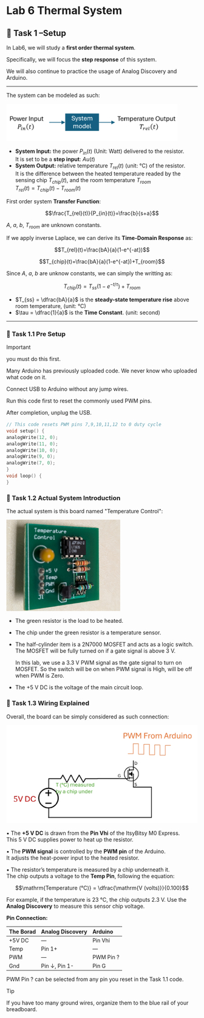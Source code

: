 # Lab 6 Thermal System

## :dart: Task 1 –Setup


In Lab6, we will study a **first order thermal system**.

Specifically, we will focus the **step response** of this system.

We will also continue to practice the usage of Analog Discovery and Arduino.

----
The system can be modeled as such:

<img src="Pic/systemmodel.png" width="450">

* **System Input:** the power $P_{in}(t)$ (Unit: Watt) delivered to the resistor. <br>It is set to be a **step input**: $Au(t)$
* **System Output:** relative temperature $T_{rel}(t)$ (unit: °C) of the resistor. <br>It is the difference
between the heated temperature readed by the sensing chip $T_{chip}(t)$, and the room temperature $T_{room}$<br>$T_{rel}(t)=T_{chip}(t)-T_{room}(t)$

First order system **Transfer Function**:

$$\frac{T_{rel}(t)}{P_{in}(t)}=\frac{b}{s+a}$$

$A$, $a$, $b$, $T_{room}$ are unknown constants.

If we apply inverse Laplace, we can derive its **Time-Domain Response** as:

$$T_{rel}(t)=\frac{bA}{a}(1-e^{-at})$$

$$T_{chip}(t)=\frac{bA}{a}(1-e^{-at})+T_{room}$$

Since $A$, $a$, $b$ are unknow constants, we can simply the writting as:

$$T_{chip}(t) = T_{ss}\left(1 - e^{-t/\tau}\right)+T_{room}$$

* $T_{ss} = \dfrac{bA}{a}$ is the **steady-state temperature rise** above room temperature, (unit: °C) 
* $\tau = \dfrac{1}{a}$ is the **Time Constant**. (unit: second) 

---
### 📌 Task 1.1 Pre Setup
> [!IMPORTANT]  
> you must do this first.

Many Arduino has previously uploaded code. We never know who uploaded what code on
it.

Connect USB to Arduino without any jump wires. 

Run this code first to reset the commonly used PWM pins.

After completion, unplug the USB.

```c
// This code resets PWM pins 7,9,10,11,12 to 0 duty cycle
void setup() {
analogWrite(12, 0);
analogWrite(11, 0);
analogWrite(10, 0);
analogWrite(9, 0);
analogWrite(7, 0);
}
void loop() {
}
```

### 📌 Task 1.2 Actual System Introduction

The actual system is this board named "Temperature Control":

<img src="Pic/boardsystem.png" width="300">

* The green resistor is the load to be heated.
* The chip under the green resistor is a temperature sensor.
* The half-cylinder item is a 2N7000 MOSFET and acts as a logic switch. The MOSFET
will be fully turned on if a gate signal is above 3 V.

	In this lab, we use a 3.3 V PWM signal as the gate signal to turn on MOSFET.
So the switch will be on when PWM signal is High, will be off when PWM is Zero.
* The +5 V DC is the voltage of the main circuit loop.


### 📌 Task 1.3 Wiring Explained

Overall, the board can be simply considered as such connection:

<img src="Pic/schematic.png" width="600">

▪ The **+5 V DC** is drawn from the **Pin Vhi** of the ItsyBitsy M0 Express.
 <br>This 5 V DC supplies power to heat up the resistor.

▪ The **PWM signal** is controlled by the **PWM pin** of the Arduino.
 <br>It adjusts the heat-power input to the heated resistor.

▪ The resistor’s temperature is measured by a chip underneath it.
 <br>The chip outputs a voltage to the **Temp Pin**, following the equation:

$$\mathrm{Temperature (°C)} = \dfrac{\mathrm{V (volts)}}{0.100}$$

For example, if the temperature is 23 °C, the chip outputs 2.3 V.
Use the **Analog Discovery** to measure this sensor chip voltage.

**Pin Connection:**

| **The Borad**        | **Analog Discovery** | **Arduino** |
| :-----------------| :------------------- | :---------- |
| +5V DC         | —                    | Pin Vhi          |
| Temp         | Pin 1+               | —           |
| PWM               | —                    | PWM Pin ?   |
| Gnd                    | Pin ↓, Pin 1-       | Pin G       |

PWM Pin ? can be selected from any pin you reset in the Task 1.1 code.

> [!TIP]
> If you have too many ground wires, organize them to the blue rail of your breadboard.








